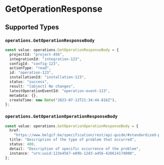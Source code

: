 # GetOperationResponse


## Supported Types

### `operations.GetOperationResponseBody`

```typescript
const value: operations.GetOperationResponseBody = {
  projectId: "project-456",
  integrationId: "integration-123",
  configId: "config-123",
  actionType: "read",
  id: "operation-123",
  installationId: "installation-123",
  status: "success",
  result: "[object] No changes",
  latestOperationEventId: "operation-event-123",
  metadata: {},
  createTime: new Date("2023-07-13T21:34:44.816Z"),
};
```

### `operations.GetOperationOperationResponseBody`

```typescript
const value: operations.GetOperationOperationResponseBody = {
  href:
    "https://www.belgif.be/specification/rest/api-guide/#standardized-problem-types",
  title: "Description of the type of problem that occurred",
  status: 400,
  detail: "Description of specific occurrence of the problem",
  instance: "urn:uuid:123e4567-e89b-12d3-a456-426614174000",
};
```

